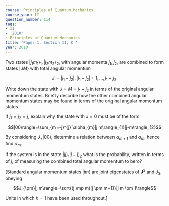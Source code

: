 ```yaml
---
course: Principles of Quantum Mechanics
course_year: II
question_number: 114
tags:
- II
- '2010'
- Principles of Quantum Mechanics
title: 'Paper 1, Section II, C '
year: 2010
---
```




Two states $\left|j_{1} m_{1}\right\rangle_{1},\left|j_{2} m_{2}\right\rangle_{2}$, with angular momenta $j_{1}, j_{2}$, are combined to form states $|J M\rangle$ with total angular momentum

$$J=\left|j_{1}-j_{2}\right|,\left|j_{1}-j_{2}\right|+1, \ldots, j_{1}+j_{2} .$$

Write down the state with $J=M=j_{1}+j_{2}$ in terms of the original angular momentum states. Briefly describe how the other combined angular momentum states may be found in terms of the original angular momentum states.

If $j_{1}=j_{2}=j$, explain why the state with $J=0$ must be of the form

$$|00\rangle=\sum_{m=-j}^{j} \alpha_{m}|j m\rangle_{1}|j-m\rangle_{2}$$

By considering $J_{+}|00\rangle$, determine a relation between $\alpha_{m+1}$ and $\alpha_{m}$, hence find $\alpha_{m}$.

If the system is in the state $|j j\rangle_{1}|j-j\rangle_{2}$ what is the probability, written in terms of $j$, of measuring the combined total angular momentum to bero?

[Standard angular momentum states $|j m\rangle$ are joint eigenstates of $\mathbf{J}^{2}$ and $J_{3}$, obeying

$$J_{\pm}|j m\rangle=\sqrt{(j \mp m)(j \pm m+1)}|j m \pm 1\rangle$$

Units in which $\hbar=1$ have been used throughout.]